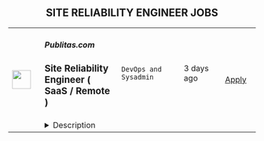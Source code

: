 <div align="center"><h2>SITE RELIABILITY ENGINEER JOBS</h2></div><table><tr>
                <td width="100" height="100" rowspan="2">
                    <img src="https://wwr-pro.s3.amazonaws.com/logos/0081/9108/logo.gif" width="38px" height="auto">
                </td>
                <td width="300">
                    <h5>Publitas.com</h5>
                    <h3> Site Reliability Engineer ( SaaS / Remote )</h3>
                </td>
                <td width="300">
                    <code>DevOps and Sysadmin</code>
                </td>
                <td width="200">
                <text>3 days ago</text>
                </td>
                <td width="100" rowspan="2">
                <a href="https://weworkremotely.com/remote-jobs/publitas-com-site-reliability-engineer-saas-remote" align="right" target="_blank">Apply</a>
                </td>
            </tr>
            <tr>
                <td colspan="3">
                <details><summary>Description</summary>
                <img src="https://we-work-remotely.imgix.net/logos/0081/9108/logo.gif?ixlib=rails-4.0.0&w=50&h=50&dpr=2&fit=fill&auto=compress" />

<p>
  <strong>Headquarters:</strong> Amsterdam
    <br /><strong>URL:</strong> <a href="https://publitas.com">https://publitas.com</a>
</p>

<div>
<strong>Increase product quality and grow with us.<br></strong><br>
</div><div>We believe that business growth starts with a fantastic product that people want to use. And with Publitas, we aim to create an exceptional experience for browsing shoppers by publishing engaging content online. We are on a mission to inspire people from all over the world (60M today) through a more sustainable discovery experience. We guide our customers, leading retailers such as Mattel, IKEA, Home Depot, Lenovo, and Williams Sonoma, through the print transition and provide the personalized service they deserve, which has earned us their trust and loyalty. As a result, we have more than 1900 passionate customers and advocates worldwide.<br><br>
</div><div>Our Operations Team is growing. We are expanding our team with multiple functionalities to ensure we follow the latest market trends, fulfill our highly positioned KPIs (availability, performance and security), and provide enough redundancy within the team to make sure we always have room for improvements.<br><br>
</div><div>We embrace async work with fewer meetings and more focus time, but we are always happy to discuss new ideas of all team members so that we can elevate in the long run.<br><br>
</div><div>We do like state-of-the-art technology, although we understand that our customers' needs always have to be our first priority. We do everything in our power to provide quality service for them.<br><br>
</div><div><strong>Responsibilities:</strong></div><ul>
<li>You will be responsible for ensuring that our infrastructure configurations and integrations are set according to our business needs.</li>
<li>You will execute and optimize processes related to infrastructure and tools used for collaboration, development as well as for our production service.</li>
<li>You will ensure security implementations are in place, maintained and documented according to our established standards (patch management, keeping the platform up to date, monitoring and adjusting configuration security).</li>
<li>You will support the team to keep the documentation of our infrastructure, architecture, and processes intact and improve them continuously.</li>
<li>You will deploy infrastructure components, applications, and upgrades in accordance with our release management process.</li>
<li>You will monitor the platform's health and performance proactively and will follow-up, mitigate and resolve incidents.</li>
<li>You will be implementing configurations and improvements of our monitoring components as well as introducing new components (functional and low-level monitoring).</li>
<li>You will research and implement solutions for our product pipeline together with the Product Development Team which affects our infrastructure and operations.</li>
<li>You will scale our platform proactively to match the company's growth.</li>
</ul><div><br></div><div><strong>Requirements</strong></div><ul>
<li>You can demonstrate Linux server administration knowledge (Debian/Ubuntu preferred) and background in internals.</li>
<li>You have experience working with a SaaS project before.</li>
<li>A solid understanding of core components (VPC, Security Groups, DNS, service discovery, etc.) of at least one IaaS (Infrastructure-as-a-Service) Platform (AWS, GCP, Azure).</li>
<li>Experience with IaaC (infrastructure-as-a-code) and serverless environments (Cloudformation, Terraform, AWS Lambda, or similar).</li>
<li>Experience with IaaS managed components such as RDS, managed Elastic(Search), message queues.</li>
<li>You have managed SaaS/Cloud tools such as or similar to (but not limited to) Google Workspace, Github, Slack, Zendesk, Geckoboard, etc.</li>
<li>Experience with scripting in Python and Bash.</li>
<li>Experience with security implementations (packet filters, WAF, VPNs).</li>
<li>Experience with writing basic SQL queries or willing to learn this.</li>
<li>You have configured and maintained CI/CD pipeline.</li>
<li>Basic but solid TCP/IP knowledge.</li>
<li>Good at collaborating and multi-tasking.</li>
<li>You have up to date knowledge about the current (SaaS) cloud infrastructure industry standards and trends.</li>
</ul><div><br></div><div><strong>Bonus:</strong></div><ul>
<li>You have worked in an environment where ISO 27001 standard was implemented.</li>
<li>You have been responsible for maintaining larger data sets.</li>
<li>You have experience in automated reporting.</li>
<li>You are familiar with Ruby.</li>
</ul><div><br></div><div><strong>If you’ve been reading this far, chances are high you're a bit like us:</strong></div><ul>
<li>You desire to do things better and to improve the world around you.</li>
<li>You believe that results and impact matter more than hours spent.</li>
<li>You’re self-driven, and you love the fact that Publitas operates through <a href="https://www.notion.so/publitas-ws/Publitas-Values-and-Habits-a97339a13a184d9db252e79f3c1da6d2">values &amp; habits</a> such as:</li>
<li>Honesty</li>
<li>Respect</li>
<li>Passion</li>
<li>Generosity</li>
<li>Excellence</li>
<li>Curiosity</li>
</ul><div><br></div><div><strong>What can you expect from us?</strong></div><ul>
<li>€39,600 - €74,663 gross salary per year.</li>
<li>25 vacation days per year and your National Holidays off.</li>
<li>A contract of indefinite duration.</li>
<li>Work from anywhere you desire.</li>
<li>A monthly shared office space/co-working allowance.</li>
<li>A one-time home office setup stipend.</li>
<li>A top-of-the-line MacBook.</li>
<li>Monthly wellness allowance to stay healthy while working remotely.</li>
<li>Annual retreats in some of the greatest cities in the world.</li>
<li>Free books in Kindle and Audible store.</li>
<li>We'll challenge and support each other through <a href="https://publitas-ws.notion.site/1-1-Sessions-2-1-c9aaa6c8442842d686c14538c5a983e4">1-1 sessions</a> to get the most out of your and our potential.</li>
</ul><div>
<em>We promise to get rid of everything that stands in your way so you can create your best work. If this sounds like your kind of place, it’s time to get in touch.<br></em><br>
</div><div>
<strong>Please feel free to contact our Recruitment Team at </strong><a href="mailto:careers@publitas.com"><strong>careers@publitas.com</strong></a><strong> if you have any questions.<br></strong><br>
</div>

<p><strong>To apply:</strong> <a href="https://weworkremotely.com/remote-jobs/publitas-com-site-reliability-engineer-saas-remote">https://weworkremotely.com/remote-jobs/publitas-com-site-reliability-engineer-saas-remote</a></p>

                </details>
                </td>
            </tr></table>
